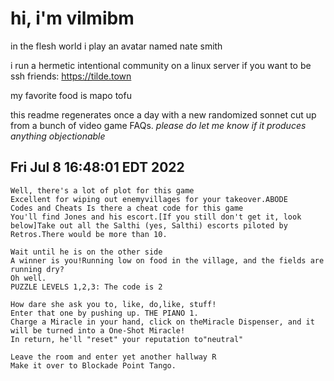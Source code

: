 # hi, i'm vilmibm

in the flesh world i play an avatar named nate smith

i run a hermetic intentional community on a linux server if you want to be ssh friends: https://tilde.town

my favorite food is mapo tofu

this readme regenerates once a day with a new randomized sonnet cut up from a bunch of video game FAQs.
_please do let me know if it produces anything objectionable_

## Fri Jul  8 16:48:01 EDT 2022

    Well, there's a lot of plot for this game
    Excellent for wiping out enemyvillages for your takeover.ABODE
    Codes and Cheats Is there a cheat code for this game
    You'll find Jones and his escort.[If you still don't get it, look below]Take out all the Salthi (yes, Salthi) escorts piloted by Retros.There would be more than 10.
    
    Wait until he is on the other side
    A winner is you!Running low on food in the village, and the fields are running dry?
    Oh well.
    PUZZLE LEVELS 1,2,3: The code is 2
    
    How dare she ask you to, like, do,like, stuff!
    Enter that one by pushing up. THE PIANO 1.
    Charge a Miracle in your hand, click on theMiracle Dispenser, and it will be turned into a One-Shot Miracle!
    In return, he'll "reset" your reputation to"neutral"
    
    Leave the room and enter yet another hallway R
    Make it over to Blockade Point Tango.
